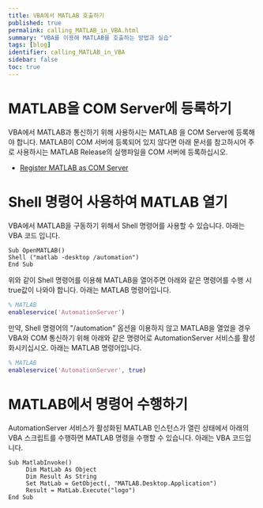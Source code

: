 ```yaml
---
title: VBA에서 MATLAB 호출하기
published: true
permalink: calling_MATLAB_in_VBA.html
summary: "VBA를 이용해 MATLAB을 호출하는 방법과 실습"
tags: [blog]
identifier: calling_MATLAB_in_VBA
sidebar: false
toc: true
---
```


# MATLAB을 COM Server에 등록하기

VBA에서 MATLAB과 통신하기 위해 사용하시는 MATLAB 을 COM Server에 등록해야 합니다. MATLAB이 COM 서버에 등록되어 있지 않다면 아래 문서를 참고하시어 주로 사용하시는 MATLAB Release의 실행파일을 COM 서버에 등록하십시오.

- [Register MATLAB as COM Server](https://www.mathworks.com/help/matlab/matlab_external/register-matlab-as-automation-server.html
)

# Shell 명령어 사용하여 MATLAB 열기

VBA에서 MATLAB을 구동하기 위해서 Shell 명령어를 사용할 수 있습니다. 아래는 VBA 코드 입니다.
```shell
Sub OpenMATLAB()
Shell ("matlab -desktop /automation")
End Sub
```

위와 같이 Shell 명령어를 이용해 MATLAB을 열어주면 아래와 같은 명령어를 수행 시 true값이 나와야 합니다.  아래는 MATLAB 명령어입니다.

```matlab
% MATLAB
enableservice('AutomationServer')
```

만약, Shell 명령어의 "/automation" 옵션을 이용하지 않고 MATLAB을 열었을 경우 VBA와 COM 통신하기 위해 아래와 같은 명령어로 AutomationServer 서비스를 활성화시키십시오. 아래는 MATLAB 명령어입니다.

```matlab
% MATLAB
enableservice('AutomationServer', true)
```

# MATLAB에서 명령어 수행하기

AutomationServer 서비스가 활성화된 MATLAB 인스턴스가 열린 상태에서 아래의 VBA 스크립트를 수행하면 MATLAB 명령을 수행할 수 있습니다. 아래는 VBA 코드입니다.
 
```shell
Sub MatlabInvoke()
     Dim MatLab As Object
     Dim Result As String
     Set MatLab = GetObject(, "MATLAB.Desktop.Application")
     Result = MatLab.Execute("logo")
End Sub
```